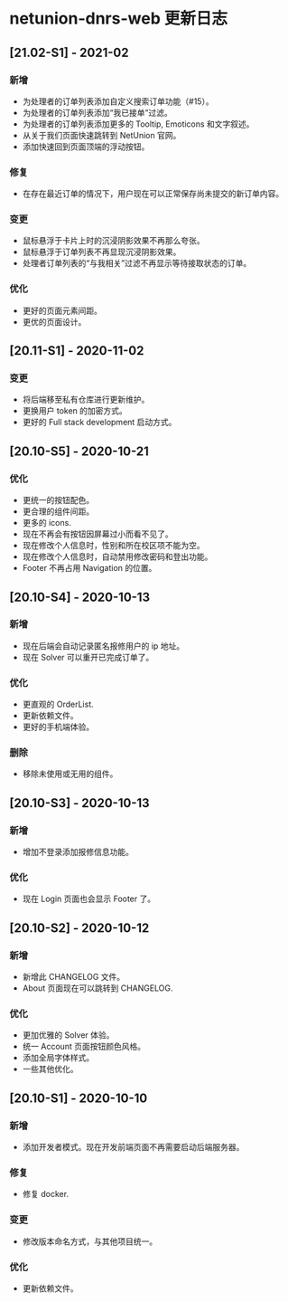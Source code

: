 # netunion-dnrs-web 更新日志

## [21.02-S1] - 2021-02

### 新增

- 为处理者的订单列表添加自定义搜索订单功能（#15）。
- 为处理者的订单列表添加“我已接单”过滤。
- 为处理者的订单列表添加更多的 Tooltip, Emoticons 和文字叙述。
- 从关于我们页面快速跳转到 NetUnion 官网。
- 添加快速回到页面顶端的浮动按钮。

### 修复

- 在存在最近订单的情况下，用户现在可以正常保存尚未提交的新订单内容。

### 变更

- 鼠标悬浮于卡片上时的沉浸阴影效果不再那么夸张。
- 鼠标悬浮于订单列表不再显现沉浸阴影效果。
- 处理者订单列表的“与我相关”过滤不再显示等待接取状态的订单。

### 优化

- 更好的页面元素间距。
- 更优的页面设计。

## [20.11-S1] - 2020-11-02

### 变更

- 将后端移至私有仓库进行更新维护。
- 更换用户 token 的加密方式。
- 更好的 Full stack development 启动方式。

## [20.10-S5] - 2020-10-21

### 优化

- 更统一的按钮配色。
- 更合理的组件间距。
- 更多的 icons.
- 现在不再会有按钮因屏幕过小而看不见了。
- 现在修改个人信息时，性别和所在校区项不能为空。
- 现在修改个人信息时，自动禁用修改密码和登出功能。
- Footer 不再占用 Navigation 的位置。

## [20.10-S4] - 2020-10-13

### 新增

- 现在后端会自动记录匿名报修用户的 ip 地址。
- 现在 Solver 可以重开已完成订单了。

### 优化

- 更直观的 OrderList.
- 更新依赖文件。
- 更好的手机端体验。

### 删除

- 移除未使用或无用的组件。

## [20.10-S3] - 2020-10-13

### 新增

- 增加不登录添加报修信息功能。

### 优化

- 现在 Login 页面也会显示 Footer 了。

## [20.10-S2] - 2020-10-12

### 新增

- 新增此 CHANGELOG 文件。
- About 页面现在可以跳转到 CHANGELOG.

### 优化

- 更加优雅的 Solver 体验。
- 统一 Account 页面按钮颜色风格。
- 添加全局字体样式。
- 一些其他优化。

## [20.10-S1] - 2020-10-10

### 新增

- 添加开发者模式。现在开发前端页面不再需要启动后端服务器。

### 修复

- 修复 docker.

### 变更

- 修改版本命名方式，与其他项目统一。

### 优化

- 更新依赖文件。
